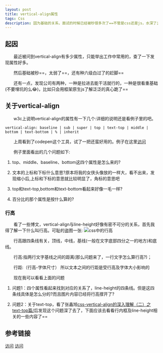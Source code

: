 ```yaml
---
layout: post
title: vertical-align属性
tags: Css
description: 因为基础的关系，面试的时候已经被秒很多次了==不管是css还是js，水深了去了。要警觉，要先学走再学跑学跳
---
```


## 起因

&emsp;&emsp;最近被问到vertical-align有多少属性，只能举出工作中常用的，查了一下发现属性好多。

&emsp;&emsp;然后基础被秒==，太弱了==，还有种六级白过了的赶脚==

&emsp;&emsp;还有一点，发现公司有两种，一种是拉进去能干活就行的，一种是很看重基础(不要埋坑的么😂)，比如只会用框架原生js了解泛泛的真心跪了==

## 关于vertical-align

&emsp;&emsp;w3c上说明vertical-align的属性有一下几个:详细的说明还是看例子里的吧。

	vertical-align: baseline | sub | super | top | text-top | middle | bottom | text-bottom | % | inherit

&emsp;&emsp;上周看到了codepen这个工具，试了一把还蛮好用的。例子在这里<a href="http://codepen.io/echoZQ/pen/mJVmRV" target="_blank">访问</a>

&emsp;&emsp;例子里面看出的几个问题如下:
	
1. top、middle、baseline、bottom这四个属性是怎么来的?

2. 文本的上标和下标什么意思?原本将我的女侠头像放的一样大，看不出来，发现缩小后,上标和下标的意思就比较明显了，角标的意思吧

3. top和text-top,bottom和text-bottom看起来好像一毛一样?

4. 百分比的那个属性是按什么算的?

### 行高
&emsp;&emsp;看了一些博文，vertical-align与line-height好像有密不可分的关系，首先我得了解一下什么叫行高。可耻的盗图一张:
![css中的行高](/echo-blog/public/img/o_line_height.png)

&emsp;&emsp;行高跟四条线有关，顶线，中线，基线(一般在文字底部四分之一的地方)和底线。
	
&emsp;&emsp;行高:指两行文字基线之间的距离(那么问题来了，一行文字怎么算行高?)；

&emsp;&emsp;行距:（行高-字体尺寸） 所以文本之间的行距是受行高及字体大小影响的

&emsp;&emsp;现在我可以看看上面的问题
	
1. 问题1：四个属性看起来找到对应的关系了，line-height的四条线。但是这四条线具体是怎么分的?而且图片内容已经将行高撑开了?

2. 问题2：关于text-top，看了张鑫旭<a href="http://www.zhangxinxu.com/wordpress/2010/06/css-vertical-align%E7%9A%84%E6%B7%B1%E5%85%A5%E7%90%86%E8%A7%A3%EF%BC%88%E4%BA%8C%EF%BC%89%E4%B9%8Btext-top%E7%AF%87/">css-vertical-align的深入理解（二）之text-top篇/</a>后发现这个问题深了去了，下面应该去看看行内框及line-height相关的一些内容了==

## 参考链接
[访问](http://www.cnblogs.com/rainman/archive/2011/08/05/2128068.html)
[访问](http://www.zhangxinxu.com/wordpress/2009/11/css%E8%A1%8C%E9%AB%98line-height%E7%9A%84%E4%B8%80%E4%BA%9B%E6%B7%B1%E5%85%A5%E7%90%86%E8%A7%A3%E5%8F%8A%E5%BA%94%E7%94%A8/)
  
  